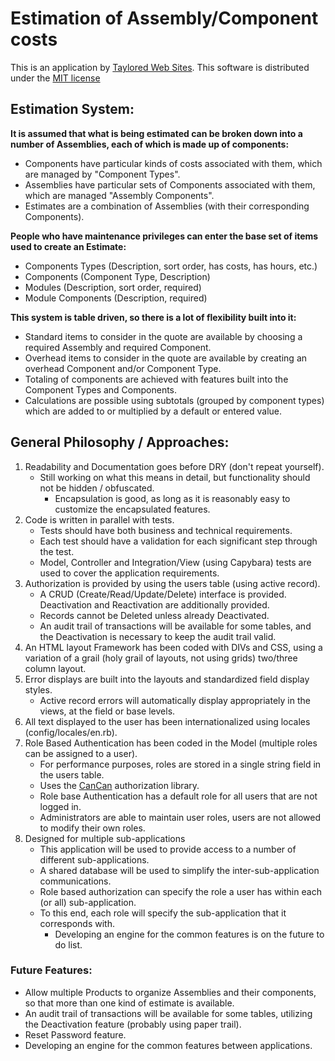 # Estimation of Assembly/Component costs #

This is an application by [Taylored Web Sites](http://www.tayloredwebsites.com).
This software is distributed under the [MIT license](MIT-LICENSE)

## Estimation System: ##

__It is assumed that what is being estimated can be broken down into a number of Assemblies, each of which is made up of components:__

* Components have particular kinds of costs associated with them, which are managed by "Component Types".
* Assemblies have particular sets of Components associated with them, which are managed "Assembly Components".
* Estimates are a combination of Assemblies (with their corresponding Components).

__People who have maintenance privileges can enter the base set of items used to create an Estimate:__

* Components Types (Description, sort order, has costs, has hours, etc.)
* Components (Component Type, Description)
* Modules (Description, sort order, required)
* Module Components (Description, required)

__This system is table driven, so there is a lot of flexibility built into it:__

* Standard items to consider in the quote are available by choosing a required Assembly and required Component.
* Overhead items to consider in the quote are available by creating an overhead Component and/or Component Type.
* Totaling of components are achieved with features built into the Component Types and Components.
* Calculations are possible using subtotals (grouped by component types) which are added to or multiplied by a default or entered value.


## General Philosophy / Approaches: ##

1. Readability and Documentation goes before DRY (don't repeat yourself).
    * Still working on what this means in detail, but functionality should not be hidden / obfuscated.
		* Encapsulation is good, as long as it is reasonably easy to customize the encapsulated features.
2. Code is written in parallel with tests.
    * Tests should have both business and technical requirements.
    * Each test should have a validation for each significant step through the test.
    * Model, Controller and Integration/View (using Capybara) tests are used to cover the application requirements.
3. Authorization is provided by using the users table (using active record).
    * A CRUD (Create/Read/Update/Delete) interface is provided.  Deactivation and Reactivation are additionally provided.
    * Records cannot be Deleted unless already Deactivated.
    * An audit trail of transactions will be available for some tables, and the Deactivation is necessary to keep the audit trail valid.
4. An HTML layout Framework has been coded with DIVs and CSS, using a variation of a grail (holy grail of layouts, not using grids) two/three column layout.
5. Error displays are built into the layouts and standardized field display styles.
    * Active record errors will automatically display appropriately in the views, at the field or base levels.
6. All text displayed to the user has been internationalized using locales (config/locales/en.rb).
7. Role Based Authentication has been coded in the Model (multiple roles can be assigned to a user).
    * For performance purposes, roles are stored in a single string field in the users table.
    * Uses the  [CanCan](https://github.com/ryanb/cancan) authorization library.
    * Role base Authentication has a default role for all users that are not logged in.
    * Administrators are able to maintain user roles, users are not allowed to modify their own roles.
8. Designed for multiple sub-applications
    * This application will be used to provide access to a number of different sub-applications.
    * A shared database will be used to simplify the inter-sub-application communications.
    * Role based authorization can specify the role a user has within each (or all) sub-application.
    * To this end, each role will specify the sub-application that it corresponds with.
		* Developing an engine for the common features is on the future to do list.

### Future Features: ###

* Allow multiple Products to organize Assemblies and their components, so that more than one kind of estimate is available.
* An audit trail of transactions will be available for some tables, utilizing the Deactivation feature (probably using paper trail).
* Reset Password feature.
* Developing an engine for the common features between applications.
